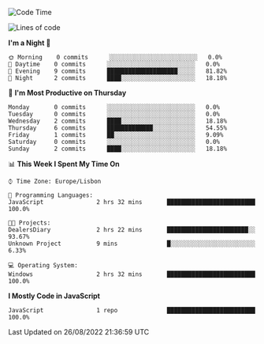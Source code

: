 <!--START_SECTION:waka-->
![Code Time](http://img.shields.io/badge/Code%20Time-18%20hrs%2034%20mins-blue)

![Lines of code](https://img.shields.io/badge/From%20Hello%20World%20I%27ve%20Written-31%20Thousand%20lines%20of%20code-blue)

**I'm a Night 🦉** 

```text
🌞 Morning    0 commits      ░░░░░░░░░░░░░░░░░░░░░░░░░   0.0% 
🌆 Daytime    0 commits      ░░░░░░░░░░░░░░░░░░░░░░░░░   0.0% 
🌃 Evening    9 commits      ████████████████████░░░░░   81.82% 
🌙 Night      2 commits      ████░░░░░░░░░░░░░░░░░░░░░   18.18%

```
📅 **I'm Most Productive on Thursday** 

```text
Monday       0 commits      ░░░░░░░░░░░░░░░░░░░░░░░░░   0.0% 
Tuesday      0 commits      ░░░░░░░░░░░░░░░░░░░░░░░░░   0.0% 
Wednesday    2 commits      ████░░░░░░░░░░░░░░░░░░░░░   18.18% 
Thursday     6 commits      █████████████░░░░░░░░░░░░   54.55% 
Friday       1 commits      ██░░░░░░░░░░░░░░░░░░░░░░░   9.09% 
Saturday     0 commits      ░░░░░░░░░░░░░░░░░░░░░░░░░   0.0% 
Sunday       2 commits      ████░░░░░░░░░░░░░░░░░░░░░   18.18%

```


📊 **This Week I Spent My Time On** 

```text
⌚︎ Time Zone: Europe/Lisbon

💬 Programming Languages: 
JavaScript               2 hrs 32 mins       █████████████████████████   100.0%

🐱‍💻 Projects: 
DealersDiary             2 hrs 22 mins       ███████████████████████░░   93.67% 
Unknown Project          9 mins              █░░░░░░░░░░░░░░░░░░░░░░░░   6.33%

💻 Operating System: 
Windows                  2 hrs 32 mins       █████████████████████████   100.0%

```

**I Mostly Code in JavaScript** 

```text
JavaScript               1 repo              █████████████████████████   100.0%

```



 Last Updated on 26/08/2022 21:36:59 UTC
<!--END_SECTION:waka-->

